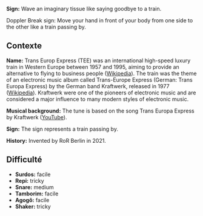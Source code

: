 **Sign:** Wave an imaginary tissue like saying goodbye to a train.

Doppler Break sign: Move your hand in front of your body from one side to the
other like a train passing by.

## Contexte

**Name:** Trans Europ Express (TEE) was an international high-speed luxury train
in Western Europe between 1957 and 1995, aiming to provide an alternative to
flying to business people
([Wikipedia](https://en.wikipedia.org/wiki/Trans_Europ_Express)). The train was
the theme of an electronic music album called Trans-Europe Express (German:
Trans Europa Express) by the German band Kraftwerk, released in 1977
([Wikipedia](https://en.wikipedia.org/wiki/Trans-Europe_Express_(album))).
Kraftwerk were one of the pioneers of electronic music and are considered a
major influence to many modern styles of electronic music.

**Musical background:** The tune is based on the song Trans Europa Express by
Kraftwerk ([YouTube](https://www.youtube.com/watch?v=XMVokT5e0zs)).

**Sign:** The sign represents a train passing by.

**History:** Invented by RoR Berlin in 2021.

## Difficulté

* **Surdos:** facile
* **Repi:** tricky
* **Snare:** medium
* **Tamborim:** facile
* **Agogô:** facile
* **Shaker:** tricky
